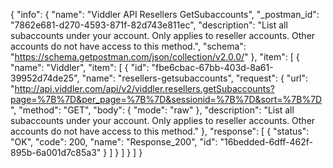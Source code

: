 {
  "info": {
    "name": "Viddler  API Resellers GetSubaccounts",
    "_postman_id": "7862e681-d270-4593-871f-82d743e811ec",
    "description": "List all subaccounts under your account. Only applies to reseller accounts. Other accounts do not have access to this method.",
    "schema": "https://schema.getpostman.com/json/collection/v2.0.0/"
  },
  "item": [
    {
      "name": "Viddler",
      "item": [
        {
          "id": "fbe6cbac-67bb-403d-8a61-39952d74de25",
          "name": "resellers-getsubaccounts",
          "request": {
            "url": "http://api.viddler.com/api/v2/viddler.resellers.getSubaccounts?page=%7B%7D&per_page=%7B%7D&sessionid=%7B%7D&sort=%7B%7D",
            "method": "GET",
            "body": {
              "mode": "raw"
            },
            "description": "List all subaccounts under your account. Only applies to reseller accounts. Other accounts do not have access to this method."
          },
          "response": [
            {
              "status": "OK",
              "code": 200,
              "name": "Response_200",
              "id": "16bedded-6dff-462f-895b-6a001d7c85a3"
            }
          ]
        }
      ]
    }
  ]
}